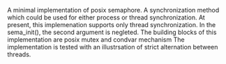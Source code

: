 A minimal implementation of posix semaphore. A synchronization method which could be used for either process or thread synchronization.
At present, this implemenation supports only thread synchronization. In the sema_init(), the second argument is negleted.
The building blocks of this implementation are posix mutex and condvar mechanism
The implementation is tested with an illustrsation of strict alternation between threads.
